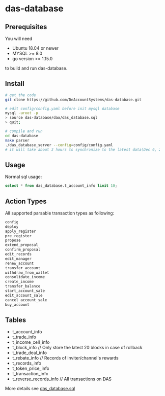 # das-database

## Prerequisites
You will need
* Ubuntu 18.04 or newer
* MYSQL >= 8.0
* go version >= 1.15.0

to build and run das-database.

## Install
```bash
# get the code
git clone https://github.com/DeAccountSystems/das-database.git

# edit config/config.yaml before init mysql database
mysql -uroot -p
> source das-database/dao/das_database.sql
> quit;

# compile and run
cd das-database
make parser
./das_database_server --config=config/config.yaml
# it will take about 3 hours to synchronize to the latest data(Dec 6, 2021)
```
## Usage
Normal sql usage:
```sql
select * from das_database.t_account_info limit 10;
```

## Action Types
All supported parsable transaction types as following:

```txt
config              
deploy              
apply_register      
pre_register        
propose             
extend_proposal     
confirm_proposal    
edit_records        
edit_manager        
renew_account       
transfer_account    
withdraw_from_wallet
consolidate_income  
create_income       
transfer_balance    
start_account_sale  
edit_account_sale   
cancel_account_sale 
buy_account         
```

## Tables

* t_account_info
* t_trade_info
* t_income_cell_info
* t_block_info // Only store the latest 20 blocks in case of rollback
* t_trade_deal_info
* t_rebate_info // Records of inviter/channel's rewards
* t_records_info
* t_token_price_info
* t_transaction_info 
* t_reverse_records_info // All transactions on DAS

More details see [das_database.sql](https://github.com/DeAccountSystems/das-database/blob/main/dao/das_database.sql)
